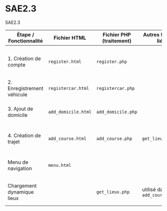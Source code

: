 # SAE2.3
SAE2.3

| Étape / Fonctionnalité      | Fichier HTML           | Fichier PHP (traitement) | Autres fichiers liés     | Description rapide |
|----------------------------|------------------------|---------------------------|---------------------------|--------------------|
| 1. Création de compte      | `register.html`        | `register.php`            |                           | Formulaire de base pour créer un utilisateur |
| 2. Enregistrement véhicule | `registercar.html`     | `registercar.php`         |                           | Associe un véhicule à l’utilisateur |
| 3. Ajout de domicile       | `add_domicile.html`    | `add_domicile.php`        |                           | Ajoute un lieu et le lie comme domicile |
| 4. Création de trajet      | `add_course.html`      | `add_course.php`          | `get_lieux.php`           | Crée un trajet avec lieux sélectionnés |
| Menu de navigation         | `menu.html`            |                           |                           | Accès rapide à tous les formulaires |
| Chargement dynamique lieux |                        | `get_lieux.php`           | utilisé dans `add_course.html` | Fournit les lieux au menu déroulant |
